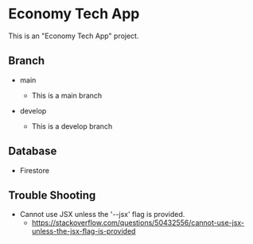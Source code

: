 # Economy Tech App

This is an "Economy Tech App" project.

## Branch

- main

  - This is a main branch

- develop
  - This is a develop branch

## Database

- Firestore

## Trouble Shooting

- Cannot use JSX unless the '--jsx' flag is provided.
  - https://stackoverflow.com/questions/50432556/cannot-use-jsx-unless-the-jsx-flag-is-provided
